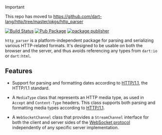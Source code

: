> [!IMPORTANT]  
> This repo has moved to https://github.com/dart-lang/http/tree/master/pkgs/http_parser

[![Build Status](https://github.com/dart-lang/http_parser/workflows/Dart%20CI/badge.svg)](https://github.com/dart-lang/http_parser/actions?query=workflow%3A"Dart+CI"+branch%3Amaster)
[![Pub Package](https://img.shields.io/pub/v/http_parser.svg)](https://pub.dartlang.org/packages/http_parser)
[![package publisher](https://img.shields.io/pub/publisher/http_parser.svg)](https://pub.dev/packages/http_parser/publisher)

`http_parser` is a platform-independent package for parsing and serializing
various HTTP-related formats. It's designed to be usable on both the browser and
the server, and thus avoids referencing any types from `dart:io` or `dart:html`.

## Features

* Support for parsing and formatting dates according to [HTTP/1.1][2616], the
  HTTP/1.1 standard.

* A `MediaType` class that represents an HTTP media type, as used in `Accept`
  and `Content-Type` headers. This class supports both parsing and formatting
  media types according to [HTTP/1.1][2616].

* A `WebSocketChannel` class that provides a `StreamChannel` interface for both
  the client and server sides of the [WebSocket protocol][6455] independently of
  any specific server implementation.

[2616]: https://www.w3.org/Protocols/rfc2616/rfc2616-sec3.html
[6455]: https://tools.ietf.org/html/rfc6455
